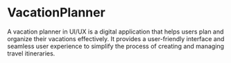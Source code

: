 # VacationPlanner
A vacation planner in UI/UX is a digital application that helps users plan and organize their vacations effectively. It provides a user-friendly interface and seamless user experience to simplify the process of creating and managing travel itineraries.
